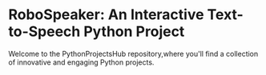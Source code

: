 # RoboSpeaker: An Interactive Text-to-Speech Python Project

Welcome to the PythonProjectsHub repository,where you'll find a collection of innovative and engaging Python projects.
